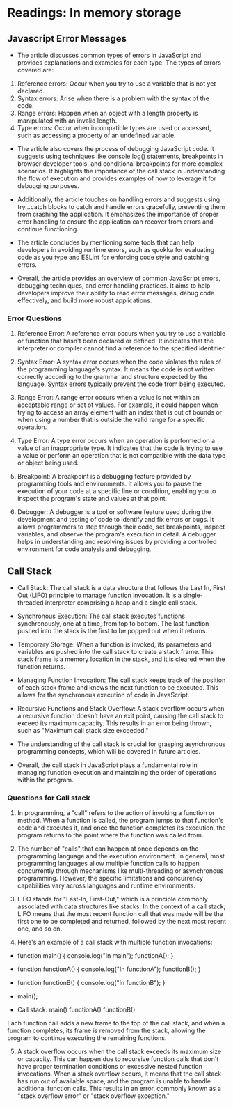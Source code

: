 # Readings: In memory storage

## Javascript Error Messages

* The article discusses common types of errors in JavaScript and provides explanations and examples for each type. The types of errors covered are:

1. Reference errors: Occur when you try to use a variable that is not yet declared.
2. Syntax errors: Arise when there is a problem with the syntax of the code.
3. Range errors: Happen when an object with a length property is manipulated with an invalid length.
4. Type errors: Occur when incompatible types are used or accessed, such as accessing a property of an undefined variable.

* The article also covers the process of debugging JavaScript code. It suggests using techniques like console.log() statements, breakpoints in browser developer tools, and conditional breakpoints for more complex scenarios. It highlights the importance of the call stack in understanding the flow of execution and provides examples of how to leverage it for debugging purposes.

* Additionally, the article touches on handling errors and suggests using try...catch blocks to catch and handle errors gracefully, preventing them from crashing the application. It emphasizes the importance of proper error handling to ensure the application can recover from errors and continue functioning.

* The article concludes by mentioning some tools that can help developers in avoiding runtime errors, such as quokka for evaluating code as you type and ESLint for enforcing code style and catching errors.

* Overall, the article provides an overview of common JavaScript errors, debugging techniques, and error handling practices. It aims to help developers improve their ability to read error messages, debug code effectively, and build more robust applications.

### Error Questions

1. Reference Error: A reference error occurs when you try to use a variable or function that hasn't been declared or defined. It indicates that the interpreter or compiler cannot find a reference to the specified identifier.

2. Syntax Error: A syntax error occurs when the code violates the rules of the programming language's syntax. It means the code is not written correctly according to the grammar and structure expected by the language. Syntax errors typically prevent the code from being executed.

3. Range Error: A range error occurs when a value is not within an acceptable range or set of values. For example, it could happen when trying to access an array element with an index that is out of bounds or when using a number that is outside the valid range for a specific operation.

4. Type Error: A type error occurs when an operation is performed on a value of an inappropriate type. It indicates that the code is trying to use a value or perform an operation that is not compatible with the data type or object being used.

5. Breakpoint: A breakpoint is a debugging feature provided by programming tools and environments. It allows you to pause the execution of your code at a specific line or condition, enabling you to inspect the program's state and values at that point.

6. Debugger: A debugger is a tool or software feature used during the development and testing of code to identify and fix errors or bugs. It allows programmers to step through their code, set breakpoints, inspect variables, and observe the program's execution in detail. A debugger helps in understanding and resolving issues by providing a controlled environment for code analysis and debugging.

## Call Stack

* Call Stack: The call stack is a data structure that follows the Last In, First Out (LIFO) principle to manage function invocation. It is a single-threaded interpreter comprising a heap and a single call stack.

* Synchronous Execution: The call stack executes functions synchronously, one at a time, from top to bottom. The last function pushed into the stack is the first to be popped out when it returns.

* Temporary Storage: When a function is invoked, its parameters and variables are pushed into the call stack to create a stack frame. This stack frame is a memory location in the stack, and it is cleared when the function returns.

* Managing Function Invocation: The call stack keeps track of the position of each stack frame and knows the next function to be executed. This allows for the synchronous execution of code in JavaScript.

* Recursive Functions and Stack Overflow: A stack overflow occurs when a recursive function doesn't have an exit point, causing the call stack to exceed its maximum capacity. This results in an error being thrown, such as "Maximum call stack size exceeded."

* The understanding of the call stack is crucial for grasping asynchronous programming concepts, which will be covered in future articles.

* Overall, the call stack in JavaScript plays a fundamental role in managing function execution and maintaining the order of operations within the program.

### Questions for Call stack

1. In programming, a "call" refers to the action of invoking a function or method. When a function is called, the program jumps to that function's code and executes it, and once the function completes its execution, the program returns to the point where the function was called from.

2. The number of "calls" that can happen at once depends on the programming language and the execution environment. In general, most programming languages allow multiple function calls to happen concurrently through mechanisms like multi-threading or asynchronous programming. However, the specific limitations and concurrency capabilities vary across languages and runtime environments.

3. LIFO stands for "Last-In, First-Out," which is a principle commonly associated with data structures like stacks. In the context of a call stack, LIFO means that the most recent function call that was made will be the first one to be completed and returned, followed by the next most recent one, and so on.

4. Here's an example of a call stack with multiple function invocations:

* function main() {
  console.log("In main");
  functionA();
}

* function functionA() {
  console.log("In functionA");
  functionB();
}

* function functionB() {
  console.log("In functionB");
}

* main();


* Call stack:
main()
functionA()
functionB()

Each function call adds a new frame to the top of the call stack, and when a function completes, its frame is removed from the stack, allowing the program to continue executing the remaining functions.

5. A stack overflow occurs when the call stack exceeds its maximum size or capacity. This can happen due to recursive function calls that don't have proper termination conditions or excessive nested function invocations. When a stack overflow occurs, it means that the call stack has run out of available space, and the program is unable to handle additional function calls. This results in an error, commonly known as a "stack overflow error" or "stack overflow exception."

